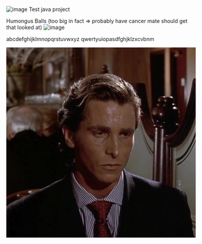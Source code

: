
![image](https://i.pinimg.com/originals/6b/f3/6e/6bf36e44d5b5207cccc8335cdeaf5024.gif)
Test java project

Humongus Balls (too big in fact => probably have cancer mate should get that looked at)
![image](https://media.tenor.com/KrGPtslH9bUAAAAM/rock.gif)

abcdefghijklmnopqrstuvwxyz
qwertyuiopasdfghjklzxcvbnm

![image](Pictures/patrick.jpg)


